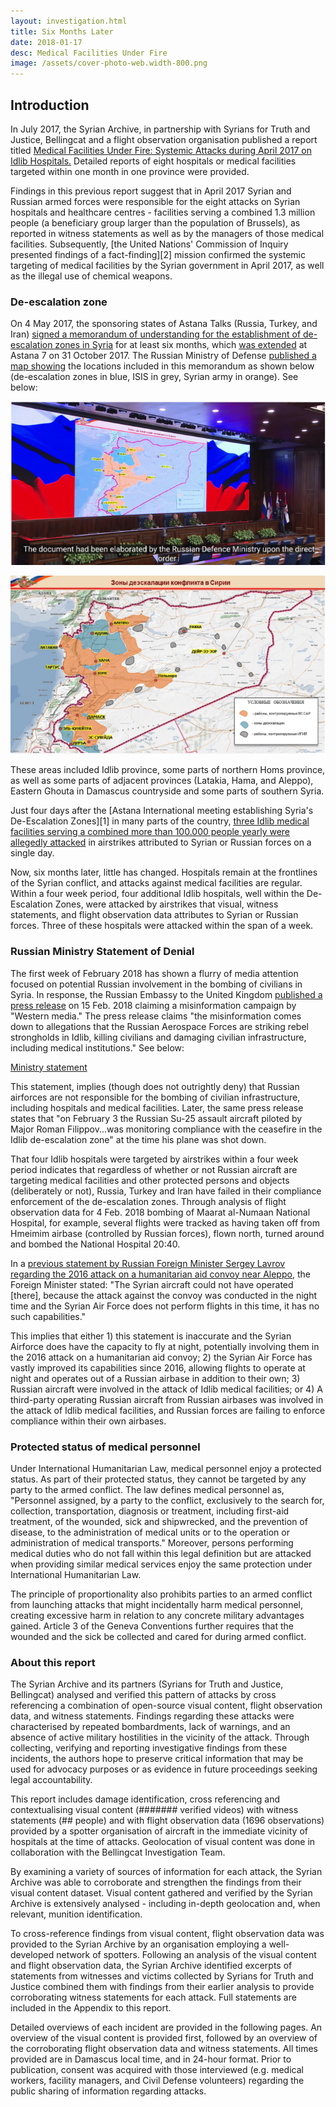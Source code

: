 ```yaml
---
layout: investigation.html
title: Six Months Later
date: 2018-01-17
desc: Medical Facilities Under Fire
image: /assets/cover-photo-web.width-800.png
---
```


## Introduction

In July 2017, the Syrian Archive, in partnership with Syrians for Truth and Justice, Bellingcat and a flight observation organisation published a report titled [Medical Facilities Under Fire: Systemic Attacks during April 2017 on Idlib Hospitals.](https://syrianarchive.org/en/investigations/Medical-Facilities-Under-Fire/) Detailed reports of eight hospitals or medical facilities targeted within one month in one province were provided.

Findings in this previous report suggest that in April 2017 Syrian and Russian armed forces were responsible for the eight attacks on Syrian hospitals and healthcare centres - facilities serving a combined 1.3 million people (a beneficiary group larger than the population of Brussels), as reported in witness statements as well as by the managers of those medical facilities.  Subsequently, [the United Nations' Commission of Inquiry presented findings of a fact-finding][2] mission confirmed the systemic targeting of medical facilities by the Syrian government in April 2017, as well as the illegal use of chemical weapons.

### De-escalation zone

On 4 May 2017, the sponsoring states of Astana Talks (Russia, Turkey, and Iran) [signed a memorandum of understanding for the establishment of de-escalation zones in Syria](https://www.youtube.com/watch?v=5cF-gIL8yzk) for at least six months, which [was extended](https://sana.sy/en/?p=116911]) at Astana 7 on 31 October 2017. The Russian Ministry of Defense [published a map showing](https://function.mil.ru/news_page/intrel/more.htm?id=12121964%40egNews) the locations included in this memorandum as shown below (de-escalation zones in blue, ISIS in grey, Syrian army in orange). See below:

![Russian MOD video](/assets/atarib-3.png)

![Map of de-escalation zone](/assets/atarib-4.png)

These areas included Idlib province, some parts of northern Homs province, as well as some parts of adjacent provinces (Latakia, Hama, and Aleppo), Eastern Ghouta in Damascus countryside and some parts of southern Syria.

Just four days after the [Astana International meeting establishing Syria's De-Escalation Zones][1] in many parts of the country, [three Idlib medical facilities serving a combined more than 100.000 people yearly were allegedly attacked](https://syrianarchive.org/en/investigations/Three-Idlib-Medical-Facilities-Attacked.html) in airstrikes attributed to Syrian or Russian forces on a single day.

Now, six months later, little has changed. Hospitals remain at the frontlines of the Syrian conflict, and attacks against medical facilities are regular. Within a four week period, four additional Idlib hospitals, well within the De-Escalation Zones, were attacked by airstrikes that visual, witness statements, and flight observation data attributes to Syrian or Russian forces. Three of these hospitals were attacked within the span of a week.

### Russian Ministry Statement of Denial

The first week of February 2018 has shown a flurry of media attention focused on potential Russian involvement in the bombing of civilians in Syria. In response, the Russian Embassy to the United Kingdom [published a press release](https://www.rusemb.org.uk/fnapr/6391) on 15 Feb. 2018 claiming a misinformation campaign by "Western media." The press release claims "the misinformation comes down to allegations that the Russian Aerospace Forces are striking rebel strongholds in Idlib, killing civilians and damaging civilian infrastructure, including medical institutions." See below:

[Ministry statement](/assets/russian_embassy_press_release_15022018.png)

This statement, implies (though does not outrightly deny) that Russian airforces are not responsible for the bombing of civilian infrastructure, including hospitals and medical facilities. Later, the same press release states that "on February 3 the Russian Su-25 assault aircraft piloted by Major Roman Filippov...was monitoring compliance with the ceasefire in the Idlib de-escalation zone" at the time his plane was shot down.

That four Idlib hospitals were targeted by airstrikes within a four week period indicates that regardless of whether or not Russian aircraft are targeting medical facilities and other protected persons and objects (deliberately or not), Russia, Turkey and Iran have failed in their compliance enforcement of the de-escalation zones. Through analysis of flight observation data for 4  Feb. 2018 bombing of Maarat al-Numaan National Hospital, for example, several flights were tracked as having taken off from Hmeimim airbase (controlled by Russian forces), flown north, turned around and bombed the National Hospital 20:40.

In a [previous statement by Russian Foreign Minister Sergey Lavrov regarding the 2016 attack on a humanitarian aid convoy near Aleppo](https://sputniknews.com/middleeast/201609211045538182-syria-russia-attack-convoy/), the Foreign Minister stated: "The Syrian aircraft could not have operated [there], because the attack against the convoy was conducted in the night time and the Syrian Air Force does not perform flights in this time, it has no such capabilities."

This implies that either 1) this statement is inaccurate and the Syrian Airforce does have the capacity to fly at night, potentially involving them in the 2016 attack on a humanitarian aid convoy; 2) the Syrian Air Force has vastly improved its capabilities since 2016, allowing flights to operate at night and operates out of a Russian airbase in addition to their own; 3) Russian aircraft were involved in the attack of Idlib medical facilities; or 4) A third-party operating Russian aircraft from Russian airbases was involved in the attack of Idlib medical facilities, and Russian forces are failing to enforce compliance within their own airbases.


### Protected status of medical personnel

Under International Humanitarian Law, medical personnel enjoy a protected status. As part of their protected status, they cannot be targeted by any party to the armed conflict. The law defines medical personnel as, "Personnel assigned, by a party to the conflict, exclusively to the search for, collection, transportation, diagnosis or treatment, including first-aid treatment, of the wounded, sick and shipwrecked, and the prevention of disease, to the administration of medical units or to the operation or administration of medical transports." Moreover, persons performing medical duties who do not fall within this legal definition but are attacked when providing similar medical services enjoy the same protection under International Humanitarian Law.

The principle of proportionality also prohibits parties to an armed conflict from launching attacks that might incidentally harm medical personnel, creating excessive harm in relation to any concrete military advantages gained. Article 3 of the Geneva Conventions further requires that the wounded and the sick be collected and cared for during armed conflict.

### About this report

The Syrian Archive and its partners (Syrians for Truth and Justice, Bellingcat) analysed and verified this pattern of attacks by cross referencing a combination of open-source visual content, flight observation data, and witness statements. Findings regarding these attacks were characterised by repeated bombardments, lack of warnings, and an absence of active military hostilities in the vicinity of the attack. Through collecting, verifying and reporting investigative findings from these incidents, the authors hope to preserve critical information that may be used for advocacy purposes or as evidence in future proceedings seeking legal accountability.

This report includes damage identification, cross referencing and contextualising visual content (####### verified videos) with witness statements (## people) and with flight observation data (1696 observations) provided by a spotter organisation of aircraft in the immediate vicinity of hospitals at the time of attacks. Geolocation of visual content was done in collaboration with the Bellingcat Investigation Team.

By examining a variety of sources of information for each attack, the Syrian Archive was able to corroborate and strengthen the findings from their visual content dataset. Visual content gathered and verified by the Syrian Archive is extensively analysed - including in-depth geolocation and, when relevant, munition identification.

To cross-reference findings from visual content, flight observation data was provided to the Syrian Archive by an organisation employing a well-developed network of spotters. Following an analysis of the visual content and flight observation data, the Syrian Archive identified excerpts of statements from witnesses and victims collected by Syrians for Truth and Justice combined them with findings from their earlier analysis to provide corroborating witness statements for each attack. Full statements are included in the Appendix to this report.

Detailed overviews of each incident are provided in the following pages. An overview of the visual content is provided first, followed by an overview of the corroborating flight observation data and witness statements. All times provided are in Damascus local time, and in 24-hour format. Prior to publication, consent was acquired with those interviewed (e.g. medical workers, facility managers, and Civil Defense volunteers) regarding the public sharing of information regarding attacks.
